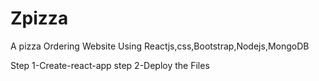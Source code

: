 # Zpizza
A pizza Ordering Website Using Reactjs,css,Bootstrap,Nodejs,MongoDB

Step 1-Create-react-app
step 2-Deploy the Files
